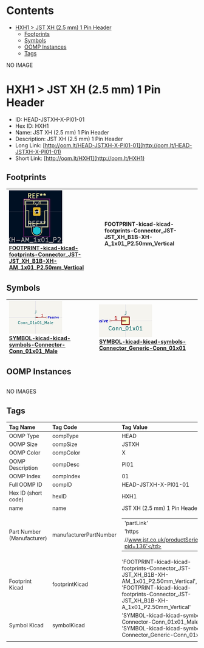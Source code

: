 



Contents
========

* [HXH1 > JST XH (2.5 mm) 1 Pin Header](#hxh1--jst-xh-25-mm-1-pin-header)
	* [Footprints](#footprints)
	* [Symbols](#symbols)
	* [OOMP Instances](#oomp-instances)
	* [Tags](#tags)
  
NO IMAGE  
# HXH1 > JST XH (2.5 mm) 1 Pin Header

- ID: HEAD-JSTXH-X-PI01-01
- Hex ID: HXH1
- Name: JST XH (2.5 mm) 1 Pin Header
- Description: JST XH (2.5 mm) 1 Pin Header
- Long Link: [http://oom.lt/HEAD-JSTXH-X-PI01-01](http://oom.lt/HEAD-JSTXH-X-PI01-01)
- Short Link: [http://oom.lt/HXH1](http://oom.lt/HXH1)

## Footprints
  

|[![](https://raw.githubusercontent.com/oomlout/oomlout_OOMP_eda_V2/main/FOOTPRINT/kicad/kicad-footprints/Connector_JST/JST_XH_B1B-XH-AM_1x01_P2.50mm_Vertical/image_140.png)<br>FOOTPRINT-kicad-kicad-footprints-Connector_JST-JST_XH_B1B-XH-AM_1x01_P2.50mm_Vertical](https://github.com/oomlout/oomlout_OOMP_eda_V2/tree/main/FOOTPRINT/kicad/kicad-footprints/Connector_JST/JST_XH_B1B-XH-AM_1x01_P2.50mm_Vertical/)|![]()<br>FOOTPRINT-kicad-kicad-footprints-Connector_JST-JST_XH_B1B-XH-A_1x01_P2.50mm_Vertical||
| :--- | :--- | :--- |

## Symbols
  

|[![](https://raw.githubusercontent.com/oomlout/oomlout_OOMP_eda_V2/main/SYMBOL/kicad/kicad-symbols/Connector/Conn_01x01_Male/image_140.png)<br>SYMBOL-kicad-kicad-symbols-Connector-Conn_01x01_Male](https://github.com/oomlout/oomlout_OOMP_eda_V2/tree/main/SYMBOL/kicad/kicad-symbols/Connector/Conn_01x01_Male/)|[![](https://raw.githubusercontent.com/oomlout/oomlout_OOMP_eda_V2/main/SYMBOL/kicad/kicad-symbols/Connector_Generic/Conn_01x01/image_140.png)<br>SYMBOL-kicad-kicad-symbols-Connector_Generic-Conn_01x01](https://github.com/oomlout/oomlout_OOMP_eda_V2/tree/main/SYMBOL/kicad/kicad-symbols/Connector_Generic/Conn_01x01/)||
| :--- | :--- | :--- |

## OOMP Instances
  

||||
| :--- | :--- | :--- |
  
NO IMAGES  
## Tags
  

|Tag Name|Tag Code|Tag Value|
| :--- | :--- | :--- |
|OOMP Type|oompType|HEAD|
|OOMP Size|oompSize|JSTXH|
|OOMP Color|oompColor|X|
|OOMP Description|oompDesc|PI01|
|OOMP Index|oompIndex|01|
|Full OOMP ID|oompID|HEAD-JSTXH-X-PI01-01|
|Hex ID (short code)|hexID|HXH1|
|name|name|JST XH (2.5 mm) 1 Pin Header|
|Part Number (Manufacturer)|manufacturerPartNumber|<table><tr><td>'partLink'</td></tr><tr><td> 'https</td></tr><tr><td>//www.jst.co.uk/productSeries.php?pid=136'</td></tr></table>|
|Footprint Kicad|footprintKicad|'FOOTPRINT-kicad-kicad-footprints-Connector_JST-JST_XH_B1B-XH-AM_1x01_P2.50mm_Vertical', 'FOOTPRINT-kicad-kicad-footprints-Connector_JST-JST_XH_B1B-XH-A_1x01_P2.50mm_Vertical'|
|Symbol Kicad|symbolKicad|'SYMBOL-kicad-kicad-symbols-Connector-Conn_01x01_Male', 'SYMBOL-kicad-kicad-symbols-Connector_Generic-Conn_01x01'|
||||

